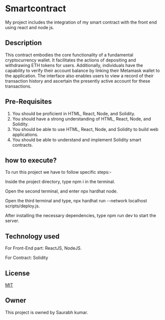 
# Smartcontract

My project includes the integration of my smart contract with the front end using react and node js.




## Description

This contract embodies the core functionality of a fundamental cryptocurrency wallet. It facilitates the actions of depositing and withdrawing ETH tokens for users. Additionally, individuals have the capability to verify their account balance by linking their Metamask wallet to the application. The interface also enables users to view a record of their transaction history and ascertain the presently active account for these transactions.

## Pre-Requisites

1. You should be proficient in HTML, React, Node, and Solidity.
2. You should have a strong understanding of HTML, React, Node, and Solidity.
3. You should be able to use HTML, React, Node, and Solidity to build web applications.
4. You should be able to understand and implement Solidity smart contracts.
## how to execute?
To run this project we have to follow specific steps:-

Inside the project directory, type npm i in the terminal.

Open the second terminal, and enter npx hardhat node.

Open the third terminal and type, npx hardhat run --network localhost scripts/deploy.js. 

After installing the necessary dependencies, type npm run dev to start the server.

## Technology used

For Front-End part: ReactJS, NodeJS. 

For Contract: Solidity


## License

[MIT](https://choosealicense.com/licenses/mit/)


## Owner

This project is owned by Saurabh kumar.